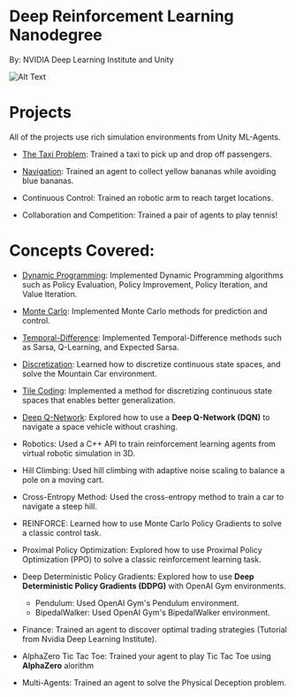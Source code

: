 
# Deep Reinforcement Learning Nanodegree

By: NVIDIA Deep Learning Institute and Unity

![Alt Text](https://github.com/manoj-aryal/Deep-Reinforcement-Learning-Nanodegree/blob/master/projects.gif)

# Projects
All of the projects use rich simulation environments from Unity ML-Agents.

- [The Taxi Problem](https://github.com/manoj-aryal/Deep-Reinforcement-Learning-Nanodegree/tree/master/OpenAI%20Gym%20Taxi-v2): Trained a taxi to pick up and drop off passengers.

- [Navigation](https://github.com/manoj-aryal/Deep-Reinforcement-Learning-Nanodegree/tree/master/Navigation-DeepQN): Trained an agent to collect yellow bananas while avoiding blue bananas.

- Continuous Control: Trained an robotic arm to reach target locations.

- Collaboration and Competition: Trained a pair of agents to play tennis!

# Concepts Covered:

- [Dynamic Programming](https://github.com/manoj-aryal/Deep-Reinforcement-Learning-Nanodegree/blob/master/Dynamic_Programming.ipynb): Implemented Dynamic Programming algorithms such as Policy Evaluation, Policy Improvement, Policy Iteration, and Value Iteration.

- [Monte Carlo](https://github.com/manoj-aryal/Deep-Reinforcement-Learning-Nanodegree/blob/master/Monte_Carlo.ipynb): Implemented Monte Carlo methods for prediction and control.

- [Temporal-Difference](https://github.com/manoj-aryal/Deep-Reinforcement-Learning-Nanodegree/blob/master/Temporal_Difference.ipynb): Implemented Temporal-Difference methods such as Sarsa, Q-Learning, and Expected Sarsa.

- [Discretization](https://github.com/manoj-aryal/Deep-Reinforcement-Learning-Nanodegree/blob/master/Discretization.ipynb): Learned how to discretize continuous state spaces, and solve the Mountain Car environment.

- [Tile Coding](https://github.com/manoj-aryal/Deep-Reinforcement-Learning-Nanodegree/blob/master/Tile_Coding.ipynb): Implemented a method for discretizing continuous state spaces that enables better generalization.

- [Deep Q-Network](https://github.com/manoj-aryal/Deep-Reinforcement-Learning-Nanodegree/tree/master/Deep%20Q-Network): Explored how to use a **Deep Q-Network (DQN)** to navigate a space vehicle without crashing.

- Robotics: Used a C++ API to train reinforcement learning agents from virtual robotic simulation in 3D.

- Hill Climbing: Used hill climbing with adaptive noise scaling to balance a pole on a moving cart.

- Cross-Entropy Method: Used the cross-entropy method to train a car to navigate a steep hill.

- REINFORCE: Learned how to use Monte Carlo Policy Gradients to solve a classic control task.

- Proximal Policy Optimization: Explored how to use Proximal Policy Optimization (PPO) to solve a classic reinforcement learning task.

- Deep Deterministic Policy Gradients: Explored how to use **Deep Deterministic Policy Gradients (DDPG)** with OpenAI Gym environments.
     - Pendulum: Used OpenAI Gym's Pendulum environment.
     - BipedalWalker: Used OpenAI Gym's BipedalWalker environment.

- Finance: Trained an agent to discover optimal trading strategies (Tutorial from Nvidia Deep Learning Institute).

- AlphaZero Tic Tac Toe: Trained your agent to play Tic Tac Toe using **AlphaZero** alorithm

- Multi-Agents: Trained an agent to solve the Physical Deception problem.
